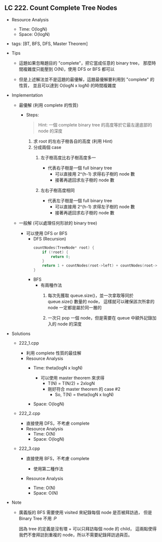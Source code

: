 ## LC 222. Count Complete Tree Nodes
- Resource Analysis
    - Time: O(logN)
    - Space: O(logN)

- tags: [BT, BFS, DFS, Master Theorem]

- Tips
    - 這題如果忽略題目的 "complete"，把它當成任意的 binary tree，
      那麼時間複雜度只能壓到 O(N)，使用 DFS or BFS 都可以
    
    - 但是上述解法並不是這題的最優解，這題最優解要利用到 "complete" 的性質，
      並且可以達到 O(logN x logN) 的時間複雜度

- Implementation
    - 最優解 (利用 complete 的性質)
        - Steps:
            > Hint: 一個 complete binary tree 的高度等於它最左邊底部的 node 的深度
            
            1. 求 root 的左右子樹各自的高度 (利用 Hint)
            2. 分成兩個 case
                1. 左子樹高度比右子樹高度多一
                    - 代表右子樹是一個 full binary tree
                        - 可以直接用 2^(h-1) 求得右子樹的 node 數
                        - 接著再遞回求左子樹的 node 數
                         
                2. 左右子樹高度相同
                    - 代表左子樹是一個 full binary tree
                        - 可以直接用 2^(h-1) 求得左子樹的 node 數  
                        - 接著再遞回求右子樹的 node 數

    - 一般解 (可以處理任何形狀的 binary tree)
        - 可以使用 DFS or BFS
            - DFS (Recursion)
                ```C++
                countNodes(TreeNode* root) {
                    if (!root) {
                        return 0;
                    }
                    return 1 + countNodes(root->left) + countNodes(root->right);
                }
                ```    
            - BFS 
                - 有兩種作法
                    1.  每次先獲取 queue.size()，並一次拿取等同於 queue.size() 數量的 node，
                        這樣就可以確保該次所拿的 node 一定都是屬於同一層的 

                    2.  一次只 pop 一個 node，但是需要在 queue 中額外記錄加入的 node 的深度      

- Solutions
    - 222_1.cpp
        - 利用 complete 性質的最佳解
        - Resource Analysis
            - Time: theta(logN x logN)
                - 可以使用 master theorem 來求得
                    - T(N) = T(N/2) + 2xlogN
                    - 剛好符合 master theorem 的 case #2 
                        - So, T(N) = theta(logN x logN)
            
            - Space: O(logN)

    - 222_2.cpp
        - 直接使用 DFS，不考慮 complete
        - Resource Analysis
            - Time: O(N)
            - Space: O(logN)
             
    - 222_3.cpp
        - 直接使用 BFS，不考慮 complete 
            - 使用第二種作法

        - Resource Analysis
            - Time: O(N)
            - Space: O(N)

- Note
    - 廣義版的 BFS 需要使用 visited 來紀錄每個 node 是否被拜訪過，
      但是 Binary Tree 不用 :P

      因為 tree 的定義是沒有環 + 可以只拜訪每個 node 的 child，
      這兩點使得我們不會拜訪到重複的 node，所以不需要紀錄拜訪過與否。 